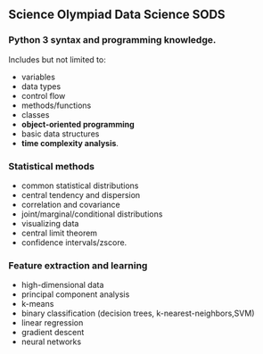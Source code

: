 ## Science Olympiad Data Science SODS

### Python 3 syntax and programming knowledge. 
Includes but not limited to: 
- variables
- data types
- control flow
- methods/functions
- classes
- **object-oriented programming**
- basic data structures
- **time complexity analysis**.

### Statistical methods
- common statistical distributions
- central tendency and dispersion
- correlation and covariance
- joint/marginal/conditional distributions
- visualizing data
- central limit theorem
- confidence intervals/zscore.

### Feature extraction and learning
- high-dimensional data
- principal component analysis
- k-means
- binary classification (decision trees, k-nearest-neighbors,SVM)
- linear regression
- gradient descent
- neural networks
